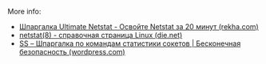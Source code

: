 




More info:
- [Шпаргалка Ultimate Netstat - Освойте Netstat за 20 минут (rekha.com)](https://www.rekha.com/netstat-cheat-sheet-for-newbies.html)
- [netstat(8) - справочная страница Linux (die.net)](https://linux.die.net/man/8/netstat)
- [SS – Шпаргалка по командам статистики сокетов | Бесконечная безопасность (wordpress.com)](https://neverendingsecurity.wordpress.com/2015/04/13/ss-socket-statistics-commands-cheatsheet/)
